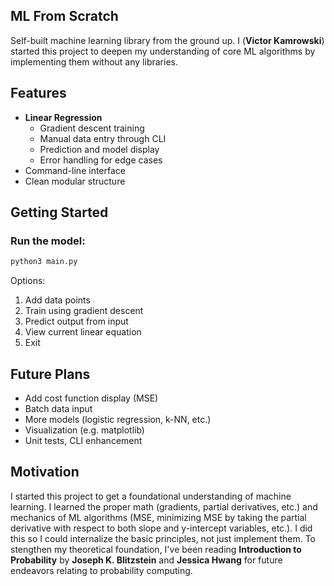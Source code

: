 ## ML From Scratch

Self-built machine learning library from the ground up.
I (**Victor Kamrowski**) started this project to deepen my understanding of core ML algorithms by implementing them without any libraries.

## Features

- **Linear Regression**
    - Gradient descent training
    - Manual data entry through CLI
    - Prediction and model display
    - Error handling for edge cases
- Command-line interface
- Clean modular structure

## Getting Started

### Run the model:

```bash
python3 main.py
```

Options:
1. Add data points
2. Train using gradient descent
3. Predict output from input
4. View current linear equation
5. Exit

## Future Plans

- Add cost function display (MSE)
- Batch data input
- More models (logistic regression, k-NN, etc.)
- Visualization (e.g. matplotlib)
- Unit tests, CLI enhancement

## Motivation

I started this project to get a foundational understanding of machine learning. I learned the proper math (gradients, partial derivatives, etc.) and mechanics of ML algorithms (MSE, minimizing MSE by taking the partial derivative with respect to both slope and y-intercept variables, etc.). I did this so I could internalize the basic principles, not just implement them. To stengthen my theoretical foundation, I've been reading **Introduction to Probability** by **Joseph K. Blitzstein** and **Jessica Hwang** for future endeavors relating to probability computing.

